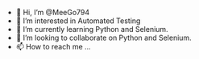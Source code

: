- 👋 Hi, I’m @MeeGo794
- 👀 I’m interested in Automated Testing
- 🌱 I’m currently learning Python and Selenium.
- 💞️ I’m looking to collaborate on Python and Selenium.
- 📫 How to reach me ...

<!---
MeeGo794/MeeGo794 is a ✨ special ✨ repository because its `README.md` (this file) appears on your GitHub profile.
You can click the Preview link to take a look at your changes.
--->
